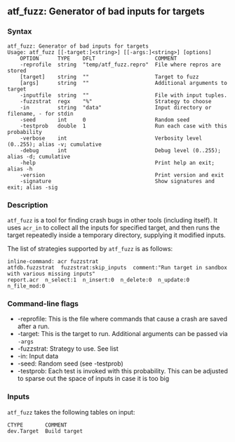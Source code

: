 ## atf_fuzz: Generator of bad inputs for targets



### Syntax

```
atf_fuzz: Generator of bad inputs for targets
Usage: atf_fuzz [[-target:]<string>] [[-args:]<string>] [options]
    OPTION      TYPE    DFLT                   COMMENT
    -reprofile  string  "temp/atf_fuzz.repro"  File where repros are stored
    [target]    string  ""                     Target to fuzz
    [args]      string  ""                     Additional arguments to target
    -inputfile  string  ""                     File with input tuples.
    -fuzzstrat  regx    "%"                    Strategy to choose
    -in         string  "data"                 Input directory or filename, - for stdin
    -seed       int     0                      Random seed
    -testprob   double  1                      Run each case with this probability
    -verbose    int                            Verbosity level (0..255); alias -v; cumulative
    -debug      int                            Debug level (0..255); alias -d; cumulative
    -help                                      Print help an exit; alias -h
    -version                                   Print version and exit
    -signature                                 Show signatures and exit; alias -sig

```

### Description

`atf_fuzz` is a tool for finding crash bugs in other tools (including itself).
It uses `acr_in` to collect all the inputs for specified target,
and then runs the target repeatedly inside a temporary directory, supplying it
modified inputs.

The list of strategies supported by `atf_fuzz` is as follows:

```
inline-command: acr fuzzstrat
atfdb.fuzzstrat  fuzzstrat:skip_inputs  comment:"Run target in sandbox with various missing inputs"
report.acr  n_select:1  n_insert:0  n_delete:0  n_update:0  n_file_mod:0
```

### Command-line flags

* -reprofile: This is the file where commands that cause a crash are saved after a run.
* -target: This is the target to run. Additional arguments can be passed via `-args`
* -fuzzstrat: Strategy to use. See list
* -in: Input data
* -seed: Random seed (see -testprob)
* -testprob: Each test is invoked with this probability. This can be adjusted to sparse out the space
of inputs in case it is too big

### Inputs

`atf_fuzz` takes the following tables on input:
```
CTYPE       COMMENT
dev.Target  Build target
```

